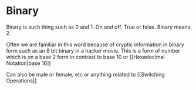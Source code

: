 # Binary
Binary is such thing such as 0 and 1. On and off. True or false. Binary means 2.

Often we are familiar in this word because of cryptic information in binary form such as an 8 bit binary in a hacker movie. This is a form of number which is on a base 2 form in contrast to base 10 or [[Hexadecimal Notation|base 16]]

Can also be male or female, etc or anything related to [[Switching Operations]]
